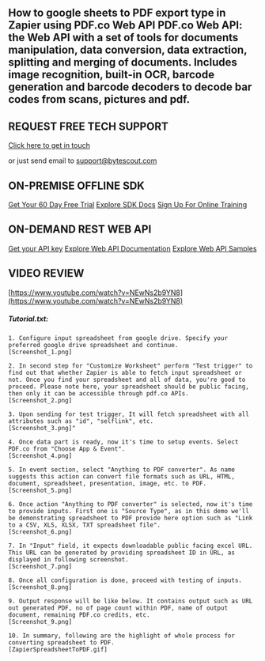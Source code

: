## How to google sheets to PDF export type in Zapier using PDF.co Web API PDF.co Web API: the Web API with a set of tools for documents manipulation, data conversion, data extraction, splitting and merging of documents. Includes image recognition, built-in OCR, barcode generation and barcode decoders to decode bar codes from scans, pictures and pdf.

## REQUEST FREE TECH SUPPORT

[Click here to get in touch](https://bytescout.zendesk.com/hc/en-us/requests/new?subject=PDF.co%20Web%20API%20Question)

or just send email to [support@bytescout.com](mailto:support@bytescout.com?subject=PDF.co%20Web%20API%20Question) 

## ON-PREMISE OFFLINE SDK 

[Get Your 60 Day Free Trial](https://bytescout.com/download/web-installer?utm_source=github-readme)
[Explore SDK Docs](https://bytescout.com/documentation/index.html?utm_source=github-readme)
[Sign Up For Online Training](https://academy.bytescout.com/)


## ON-DEMAND REST WEB API

[Get your API key](https://pdf.co/documentation/api?utm_source=github-readme)
[Explore Web API Documentation](https://pdf.co/documentation/api?utm_source=github-readme)
[Explore Web API Samples](https://github.com/bytescout/ByteScout-SDK-SourceCode/tree/master/PDF.co%20Web%20API)

## VIDEO REVIEW

[https://www.youtube.com/watch?v=NEwNs2b9YN8](https://www.youtube.com/watch?v=NEwNs2b9YN8)




<!-- code block begin -->

##### **Tutorial.txt:**
    
```
1. Configure input spreadsheet from google drive. Specify your preferred google drive spreadsheet and continue.
[Screenshot_1.png]

2. In second step for "Customize Worksheet" perform "Test trigger" to find out that whether Zapier is able to fetch input spreadsheet or not. Once you find your spreadsheet and all of data, you're good to proceed. Please note here, your spreadsheet should be public facing, then only it can be accessible through pdf.co APIs. 
[Screenshot_2.png]

3. Upon sending for test trigger, It will fetch spreadsheet with all attributes such as "id", "selflink", etc.  
[Screenshot_3.png]"

4. Once data part is ready, now it's time to setup events. Select PDF.co from "Choose App & Event".
[Screenshot_4.png]

5. In event section, select "Anything to PDF converter". As name suggests this action can convert file formats such as URL, HTML, document, spreadsheet, presentation, image, etc. to PDF.
[Screenshot_5.png]

6. Once action "Anything to PDF converter" is selected, now it's time to provide inputs. First one is "Source Type", as in this demo we'll be demonstrating spreadsheet to PDF provide here option such as "Link to a CSV, XLS, XLSX, TXT spreadsheet file".
[Screenshot_6.png]

7. In "Input" field, it expects downloadable public facing excel URL. This URL can be generated by providing spreadsheet ID in URL, as displayed in following screenshot.
[Screenshot_7.png]

8. Once all configuration is done, proceed with testing of inputs.
[Screenshot_8.png]

9. Output response will be like below. It contains output such as URL out generated PDF, no of page count within PDF, name of output document, remaining PDF.co credits, etc.
[Screenshot_9.png]

10. In summary, following are the highlight of whole process for converting spreadsheet to PDF.
[ZapierSpreadsheetToPDF.gif]

```

<!-- code block end -->